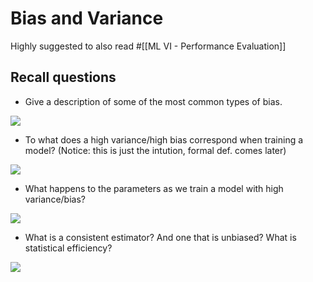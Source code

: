 # Bias and Variance

Highly suggested to also read #[[ML VI - Performance Evaluation]]

## Recall questions

- Give a description of some of the most common types of bias.

![](../../../FDS/bv1.png)

- To what does a high variance/high bias correspond when training a model? (Notice: this is just the intution, formal def. comes later)

![](../../../FDS/bv2.png)

- What happens to the parameters as we train a model with high variance/bias?

![](../../../FDS/bv3.png)

- What is a consistent estimator? And one that is unbiased? What is statistical efficiency?

![](../../../FDS/bv4.png)